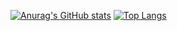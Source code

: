 [![Anurag's GitHub stats](https://github-readme-stats.vercel.app/api?username=zignalssss&show_icons=true&theme=outrun )](https://github.com/anuraghazra/github-readme-stats)
[![Top Langs](https://github-readme-stats.vercel.app/api/top-langs/?username=zignalssss&langs_count=8)](https://github.com/anuraghazra/github-readme-stats)
